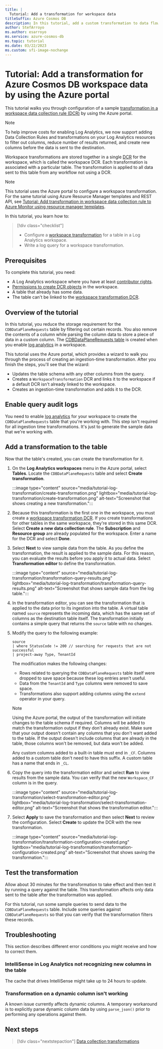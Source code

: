 ```yaml
---
title: |
  Tutorial: Add a transformation for workspace data
titleSuffix: Azure Cosmos DB
description: In this tutorial, add a custom transformation to data flowing through Azure Monitor Logs from Azure Cosmos DB by using the Azure portal.
author: StefArroyo
ms.author: esarroyo
ms.service: azure-cosmos-db
ms.topic: tutorial
ms.date: 03/22/2023
ms.custom: sfi-image-nochange
---
```


# Tutorial: Add a transformation for Azure Cosmos DB workspace data by using the Azure portal

This tutorial walks you through configuration of a sample [transformation in a workspace data collection rule (DCR)](/azure/azure-monitor/essentials/data-collection-transformations) by using the Azure portal.

> [!NOTE]
> To help improve costs for enabling Log Analytics, we now support adding Data Collection Rules and transformations on your Log Analytics resources to filter out columns, reduce number of results returned, and create new columns before the data is sent to the destination.

Workspace transformations are stored together in a single [DCR](/azure/azure-monitor/essentials/data-collection-rule-overview) for the workspace, which is called the workspace DCR. Each transformation is associated with a particular table. The transformation is applied to all data sent to this table from any workflow not using a DCR.

> [!NOTE]
> This tutorial uses the Azure portal to configure a workspace transformation. For the same tutorial using Azure Resource Manager templates and REST API, see [Tutorial: Add transformation in workspace data collection rule to Azure Monitor using resource manager templates](/azure/azure-monitor/logs/tutorial-workspace-transformations-api).

In this tutorial, you learn how to:

> [!div class="checklist"]
>
> - Configure a [workspace transformation](/azure/azure-monitor/essentials/data-collection-transformations-workspace) for a table in a Log Analytics workspace.
> - Write a log query for a workspace transformation.
>

## Prerequisites

To complete this tutorial, you need:

- A Log Analytics workspace where you have at least [contributor rights](/azure/azure-monitor/logs/manage-access#azure-rbac).
- [Permissions to create DCR objects](/azure/azure-monitor/essentials/data-collection-rule-create-edit#permissions) in the workspace.
- A table that already has some data.
- The table can't be linked to the [workspace transformation DCR](/azure/azure-monitor/essentials/data-collection-transformations-workspace).

## Overview of the tutorial

In this tutorial, you reduce the storage requirement for the `CDBDataPlaneRequests` table by filtering out certain records. You also remove the contents of a column while parsing the column data to store a piece of data in a custom column. The [CDBDataPlaneRequests table](monitor-resource-logs.md) is created when you enable [log analytics](monitor-resource-logs.md) in a workspace.

This tutorial uses the Azure portal, which provides a wizard to walk you through the process of creating an ingestion-time transformation. After you finish the steps, you'll see that the wizard:

- Updates the table schema with any other columns from the query.
- Creates a `WorkspaceTransformation` DCR and links it to the workspace if a default DCR isn't already linked to the workspace.
- Creates an ingestion-time transformation and adds it to the DCR.

## Enable query audit logs

You need to enable [log analytics](monitor-resource-logs.md) for your workspace to create the `CDBDataPlaneRequests` table that you're working with. This step isn't required for all ingestion time transformations. It's just to generate the sample data that we're working with.

## Add a transformation to the table

Now that the table's created, you can create the transformation for it.

1. On the **Log Analytics workspaces** menu in the Azure portal, select **Tables**. Locate the `CDBDataPlaneRequests` table and select **Create transformation**.

    :::image type="content" source="media/tutorial-log-transformation/create-transformation.png" lightbox="media/tutorial-log-transformation/create-transformation.png" alt-text="Screenshot that shows creating a new transformation.":::

1. Because this transformation is the first one in the workspace, you must create a [workspace transformation DCR](/azure/azure-monitor/essentials/data-collection-transformations-workspace). If you create transformations for other tables in the same workspace, they're stored in this same DCR. Select **Create a new data collection rule**. The **Subscription** and **Resource group** are already populated for the workspace. Enter a name for the DCR and select **Done**.

1. Select **Next** to view sample data from the table. As you define the transformation, the result is applied to the sample data. For this reason, you can evaluate the results before you apply it to actual data. Select **Transformation editor** to define the transformation.

    :::image type="content" source="media/tutorial-log-transformation/transformation-query-results.png" lightbox="media/tutorial-log-transformation/transformation-query-results.png" alt-text="Screenshot that shows sample data from the log table.":::

1. In the transformation editor, you can see the transformation that is applied to the data prior to its ingestion into the table. A virtual table named `source` represents the incoming data, which has the same set of columns as the destination table itself. The transformation initially contains a simple query that returns the `source` table with no changes.

1. Modify the query to the following example:

    ``` kusto
    source
    | where StatusCode != 200 // searching for requests that are not successful
    | project-away Type, TenantId
    ```

    The modification makes the following changes:

   - Rows related to querying the `CDBDataPlaneRequests` table itself were dropped to save space because these log entries aren't useful.
   - Data from the `TenantId` and `Type` columns were removed to save space.
   - Transformations also support adding columns using the `extend` operator in your query.

    > [!Note]
    > Using the Azure portal, the output of the transformation will initiate changes to the table schema if required. Columns will be added to match the transformation output if they don't already exist. Make sure that your output doesn't contain any columns that you don't want added to the table. If the output doesn't include columns that are already in the table, those columns won't be removed, but data won't be added.
    >
    > Any custom columns added to a built-in table must end in `_CF`. Columns added to a custom table don't need to have this suffix. A custom table has a name that ends in `_CL`.

1. Copy the query into the transformation editor and select **Run** to view results from the sample data. You can verify that the new `Workspace_CF` column is in the query.

    :::image type="content" source="media/tutorial-log-transformation/select-transformation-editor.png" lightbox="media/tutorial-log-transformation/select-transformation-editor.png" alt-text="Screenshot that shows the transformation editor.":::

1. Select **Apply** to save the transformation and then select **Next** to review the configuration. Select **Create** to update the DCR with the new transformation.

    :::image type="content" source="media/tutorial-log-transformation/transformation-configuration-created.png" lightbox="media/tutorial-log-transformation/transformation-configuration-created.png" alt-text="Screenshot that shows saving the transformation.":::

## Test the transformation

Allow about 30 minutes for the transformation to take effect and then test it by running a query against the table. This transformation affects only data sent to the table after the transformation was applied.

For this tutorial, run some sample queries to send data to the `CDBDataPlaneRequests` table. Include some queries against `CDBDataPlaneRequests` so that you can verify that the transformation filters these records.

## Troubleshooting

This section describes different error conditions you might receive and how to correct them.

### IntelliSense in Log Analytics not recognizing new columns in the table

The cache that drives IntelliSense might take up to 24 hours to update.

### Transformation on a dynamic column isn't working

A known issue currently affects dynamic columns. A temporary workaround is to explicitly parse dynamic column data by using `parse_json()` prior to performing any operations against them.

## Next steps

> [!div class="nextstepaction"]
> [Data collection transformations](/azure/azure-monitor/essentials/data-collection-transformations)
